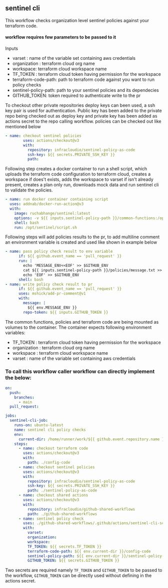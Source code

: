 ## sentinel cli

This workflow checks organization level sentinel policies against your terraform code.

#### workflow requires few parameters to be passed to it

Inputs
- varset : name of the variable set containing aws credentials
- organization : terraform cloud org name
- workspace: terraform cloud workspace name
- TF_TOKEN : terraform cloud token having permission for the workspace
- terraform-code-path: path to terraform code against you want to run policy checks
- sentinel-policy-path: path to your sentinel policies and its dependecies
- GITHUB_TOKEN: token required to authenticate  write to the pr

To checkout other private repositories deploy keys can been used, a ssh key pair is used for authentication. Public key has been added to the private repo being checked out as deploy key and private key has been added as actions secret to the repo calling workflow. policies can be checked out like mentioned below

```yaml
- name: checkout sentinel policies
        uses: actions/checkout@v3
        with:
          repository: infracloudio/sentinel-policy-as-code
          ssh-key: ${{ secrets.PRIVATE_SSH_KEY }}
          path: 
```

Following step creates a docker container to run a shell script, which uploads the terraform code configuration to terraform cloud, creates a workspace if does't exists, adds the workspace to varset if isn't already present, creates a plan only run, downloads mock data and run sentinel cli to validate the policies.

```yaml
- name: run docker container containing script
  uses: addnab/docker-run-action@v3
  with:
    image: ruchabhange/sentinel:latest
    options: -v ${{ inputs.sentinel-policy-path }}/common-functions:/opt/sentinel/common-functions -v ${{ inputs.sentinel-policy-path }}/policies:/opt/sentinel/policies  -v ${{ inputs.terraform-code-path }}:/opt/sentinel/config-code -e TF_TOKEN=${{ inputs.TF_TOKEN }} -e organization=${{ inputs.organization }} -e workspace=${{ inputs.workspace }} -e varset=${{ inputs.varset }}
    shell: bash
    run: /opt/sentinel/script.sh

```
Following steps will add policies results to the pr, to add multiline comment an environment variable is created and used like shown in example below

```yaml
- name: pass policy check result to env variable
      if: ${{ github.event_name == 'pull_request' }}
      run: |
        echo 'MESSAGE_ENV<<EOF' >> $GITHUB_ENV
        cat ${{ inputs.sentinel-policy-path }}/policies/message.txt >> $GITHUB_ENV
        echo 'EOF' >> $GITHUB_ENV
      shell: bash
- name: write policy check result to pr
      if: ${{ github.event_name == 'pull_request' }}
      uses: mshick/add-pr-comment@v1
      with:
        message: |
          ${{ env.MESSAGE_ENV }}
        repo-token: ${{ inputs.GITHUB_TOKEN }}
```

The common functions, policies and terraform code are being mounted as volumes to the container. The container expects following environment variables:

- TF_TOKEN     : terraform cloud token having permission for the workspace
- organization : terraform cloud org name
- workspace    : terraform cloud workspace name
- varset       : name of the variable set containing aws credentials


### To call this workflow caller workflow can directly implement the below:

```yaml
on:
  push:
    branches:
      - main
  pull_request:

jobs:
  sentinel-cli-job:
    runs-on: ubuntu-latest
    name: sentinel cli policy checks
    env:
      current-dir: /home/runner/work/${{ github.event.repository.name }}/${{ github.event.repository.name }}
    steps:
      - name: checkout terraform code
        uses: actions/checkout@v3
        with:
          path: ./config-code
      - name: checkout sentinel policies
        uses: actions/checkout@v3
        with:
          repository: infracloudio/sentinel-policy-as-code
          ssh-key: ${{ secrets.PRIVATE_SSH_KEY }}
          path: ./sentinel-policy-as-code
      - name: checkout shared actions
        uses: actions/checkout@v3
        with:
          repository: infracloudio/github-shared-workflows
          path: ./github-shared-workflows
      - name: sentinel policy check
        uses: ./github-shared-workflows/.github/actions/sentinel-cli-script
        with:
          varset: 
          organization: 
          workspace: 
          TF_TOKEN: ${{ secrets.TF_TOKEN }}
          terraform-code-path: ${{ env.current-dir }}/config-code
          sentinel-policy-path: ${{ env.current-dir }}/sentinel-policy-as-code
          GITHUB_TOKEN: ${{ secrets.GITHUB_TOKEN }}

```

Two secrets are required namely `TF_TOKEN` and `GITHUB_TOKEN` to be passed to the workflow, `GITHUB_TOKEN` can be directly used without defining in the actions secret.

